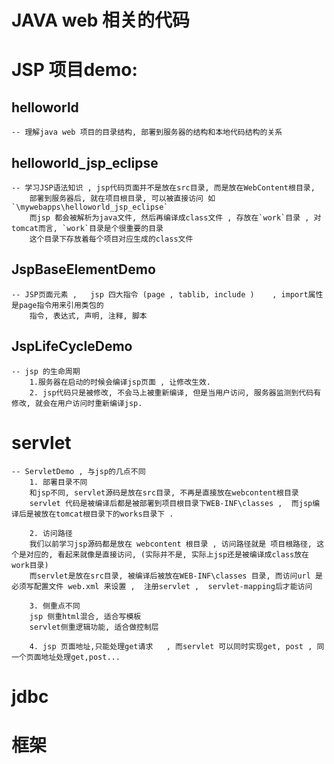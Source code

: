 # JAVA web 相关的代码


# JSP 项目demo:

## helloworld  
    -- 理解java web 项目的目录结构, 部署到服务器的结构和本地代码结构的关系

## helloworld_jsp_eclipse 
    -- 学习JSP语法知识 , jsp代码页面并不是放在src目录, 而是放在WebContent根目录, 
        部署到服务器后, 就在项目根目录, 可以被直接访问 如 `\mywebapps\helloworld_jsp_eclipse`
        而jsp 都会被解析为java文件, 然后再编译成class文件 , 存放在`work`目录 , 对tomcat而言, `work`目录是个很重要的目录
        这个目录下存放着每个项目对应生成的class文件

## JspBaseElementDemo 
    -- JSP页面元素 ,   jsp 四大指令 (page , tablib, include )    , import属性是page指令用来引用类包的
        指令, 表达式, 声明, 注释, 脚本


## JspLifeCycleDemo  
    -- jsp 的生命周期
        1.服务器在启动的时候会编译jsp页面 , 让修改生效.
        2. jsp代码只是被修改, 不会马上被重新编译, 但是当用户访问, 服务器监测到代码有修改, 就会在用户访问时重新编译jsp.





# servlet

    -- ServletDemo , 与jsp的几点不同
        1. 部署目录不同
        和jsp不同, servlet源码是放在src目录, 不再是直接放在webcontent根目录
        servlet 代码是被编译后都是被部署到项目根目录下WEB-INF\classes ,  而jsp编译后是被放在tomcat根目录下的works目录下 .

        2. 访问路径
        我们以前学习jsp源码都是放在 webcontent 根目录 , 访问路径就是 项目根路径, 这个是对应的, 看起来就像是直接访问, (实际并不是, 实际上jsp还是被编译成class放在work目录)
        而servlet是放在src目录, 被编译后被放在WEB-INF\classes 目录, 而访问url 是必须写配置文件 web.xml 来设置 ,  注册servlet ,  servlet-mapping后才能访问

        3. 侧重点不同
        jsp 侧重html混合, 适合写模板
        servlet侧重逻辑功能, 适合做控制层

        4. jsp 页面地址,只能处理get请求   , 而servlet 可以同时实现get, post , 同一个页面地址处理get,post...
          



# jdbc


# 框架